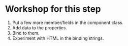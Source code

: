 # Workshop for this step

1. Put a few more member/fields in the component class.
2. Add data to the properties.
3. Bind to them.
4. Experiment with HTML in the binding strings.
